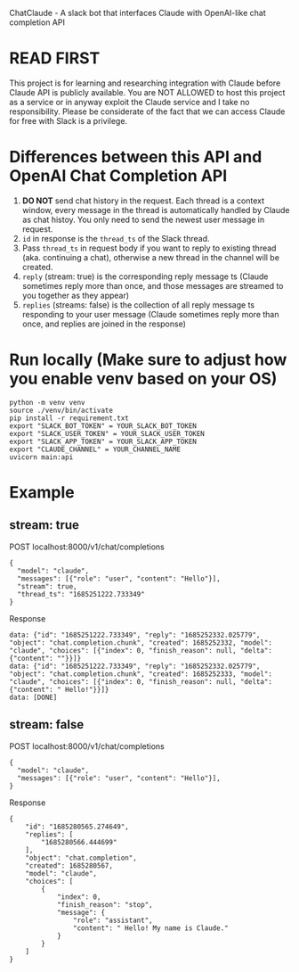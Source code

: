 ChatClaude - A slack bot that interfaces Claude with OpenAI-like chat completion API

# READ FIRST
This project is for learning and researching integration with Claude before Claude API is publicly available. You are NOT ALLOWED to host this project as a service or in anyway exploit the Claude service and I take no responsibility. Please be considerate of the fact that we can access Claude for free with Slack is a privilege.

# Differences between this API and OpenAI Chat Completion API
1. **DO NOT** send chat history in the request. Each thread is a context window, every message in the thread is automatically handled by Claude as chat histoy. You only need to send the newest user message in request. 
2. `id` in response is the `thread_ts` of the Slack thread.
3. Pass `thread_ts` in request body if you want to reply to existing thread (aka. continuing a chat), otherwise a new thread in the channel will be created.
4. `reply` (stream: true) is the corresponding reply message ts (Claude sometimes reply more than once, and those messages are streamed to you together as they appear)
5. `replies` (streams: false) is the collection of all reply message ts responding to your user message (Claude sometimes reply more than once, and replies are joined in the response)

# Run locally (Make sure to adjust how you enable venv based on your OS)
```
python -m venv venv
source ./venv/bin/activate
pip install -r requirement.txt
export "SLACK_BOT_TOKEN" = YOUR_SLACK_BOT_TOKEN
export "SLACK_USER_TOKEN" = YOUR_SLACK_USER_TOKEN
export "SLACK_APP_TOKEN" = YOUR_SLACK_APP_TOKEN
export "CLAUDE_CHANNEL" = YOUR_CHANNEL_NAME
uvicorn main:api
```

# Example
## stream: true
POST localhost:8000/v1/chat/completions
```
{
  "model": "claude",
  "messages": [{"role": "user", "content": "Hello"}],
  "stream": true,
  "thread_ts": "1685251222.733349"
}
```
Response
```
data: {"id": "1685251222.733349", "reply": "1685252332.025779", "object": "chat.completion.chunk", "created": 1685252332, "model": "claude", "choices": [{"index": 0, "finish_reason": null, "delta": {"content": ""}}]}
data: {"id": "1685251222.733349", "reply": "1685252332.025779", "object": "chat.completion.chunk", "created": 1685252333, "model": "claude", "choices": [{"index": 0, "finish_reason": null, "delta": {"content": " Hello!"}}]}
data: [DONE]
```
## stream: false
POST localhost:8000/v1/chat/completions
```
{
  "model": "claude",
  "messages": [{"role": "user", "content": "Hello"}],
}
```
Response
```
{
    "id": "1685280565.274649",
    "replies": [
        "1685280566.444699"
    ],
    "object": "chat.completion",
    "created": 1685280567,
    "model": "claude",
    "choices": [
        {
            "index": 0,
            "finish_reason": "stop",
            "message": {
                "role": "assistant",
                "content": " Hello! My name is Claude."
            }
        }
    ]
}
```
